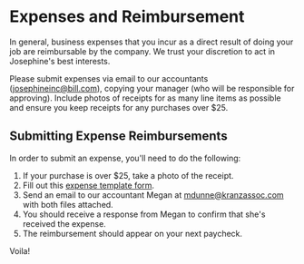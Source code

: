# Expenses and Reimbursement

In general, business expenses that you incur as a direct result of doing your job are reimbursable by the company. We trust your discretion to act in Josephine's best interests.

Please submit expenses via email to our accountants (josephineinc@bill.com), copying your manager (who will be responsible for approving). Include photos of receipts for as many line items as possible and ensure you keep receipts for any purchases over $25.

## Submitting Expense Reimbursements

In order to submit an expense, you'll need to do the following:

1. If your purchase is over $25, take a photo of the receipt.
2. Fill out this [expense template form](https://drive.google.com/open?id=0B-xEryEZORfWUUlFZEZkaHlnRUk).
3. Send an email to our accountant Megan at mdunne@kranzassoc.com with both files attached.
4. You should receive a response from Megan to confirm that she's received the expense.
5. The reimbursement should appear on your next paycheck.

Voila!
